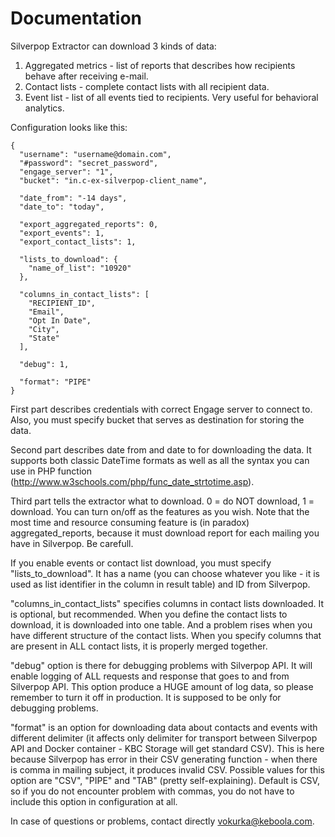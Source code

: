 # Documentation

Silverpop Extractor can download 3 kinds of data:

1. Aggregated metrics - list of reports that describes how recipients behave after receiving e-mail.
2. Contact lists - complete contact lists with all recipient data.
3. Event list - list of all events tied to recipients. Very useful for behavioral analytics.

Configuration looks like this:
```
{
  "username": "username@domain.com",
  "#password": "secret_password",
  "engage_server": "1",
  "bucket": "in.c-ex-silverpop-client_name",

  "date_from": "-14 days",
  "date_to": "today",

  "export_aggregated_reports": 0,
  "export_events": 1,
  "export_contact_lists": 1,

  "lists_to_download": {
    "name_of_list": "10920"
  },

  "columns_in_contact_lists": [
    "RECIPIENT_ID",
    "Email",
    "Opt In Date",
    "City",
    "State"
  ],

  "debug": 1,

  "format": "PIPE"
}
```

First part describes credentials with correct Engage server to connect to. Also, you must specify bucket that serves as destination for storing the data.

Second part describes date from and date to for downloading the data. It supports both classic DateTime formats as well as all the syntax you can use in PHP function (http://www.w3schools.com/php/func_date_strtotime.asp).

Third part tells the extractor what to download. 0 = do NOT download, 1 = download. You can turn on/off as the features as you wish. Note that the most time and resource consuming feature is (in paradox) aggregated_reports, because it must download report for each mailing you have in Silverpop. Be carefull.

If you enable events or contact list download, you must specify "lists_to_download". It has a name (you can choose whatever you like - it is used as list identifier in the column in result table) and ID from Silverpop.

"columns_in_contact_lists" specifies columns in contact lists downloaded. It is optional, but recommended. When you define the contact lists to download, it is downloaded into one table. And a problem rises when you have different structure of the contact lists. When you specify columns that are present in ALL contact lists, it is properly merged together.

"debug" option is there for debugging problems with Silverpop API. It will enable logging of ALL requests and response that goes to and from Silverpop API. This option produce a HUGE amount of log data, so please remember to turn it off in production. It is supposed to be only for debugging problems.

"format" is an option for downloading data about contacts and events with different delimiter (it affects only delimiter for transport between Silverpop API and Docker container - KBC Storage will get standard CSV). This is here because Silverpop has error in their CSV generating function - when there is comma in mailing subject, it produces invalid CSV. Possible values for this option are "CSV", "PIPE" and "TAB" (pretty self-explaining). Default is CSV, so if you do not encounter problem with commas, you do not have to include this option in configuration at all.

In case of questions or problems, contact directly vokurka@keboola.com.